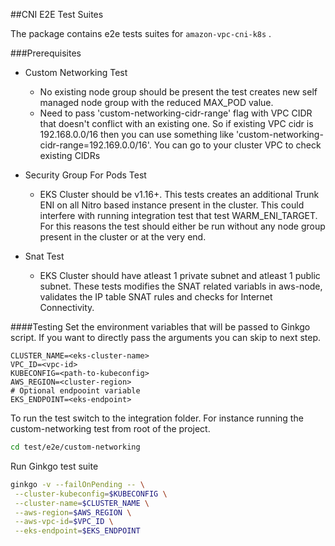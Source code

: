 ##CNI E2E Test Suites

The package contains e2e tests suites for `amazon-vpc-cni-k8s` .

###Prerequisites
- Custom Networking Test
  - No existing node group should be present the test creates new self managed node group with the reduced MAX_POD value.
  - Need to pass 'custom-networking-cidr-range' flag with VPC CIDR that doesn't conflict with an existing one. So if existing VPC cidr is 192.168.0.0/16 then you can use something like 'custom-networking-cidr-range=192.169.0.0/16'. You can go to your cluster VPC to check existing CIDRs

- Security Group For Pods Test
  - EKS Cluster should be v1.16+. This tests creates an additional Trunk ENI on all Nitro based instance present in the cluster. This could interfere with running integration test that test WARM_ENI_TARGET. For this reasons the test should either be run without any node group present in the cluster or at the very end.
- Snat Test
  - EKS Cluster should have atleast 1 private subnet and atleast 1 public subnet. These tests modifies the SNAT related variabls in aws-node, validates the IP table SNAT rules and checks for Internet Connectivity. 

####Testing
Set the environment variables that will be passed to Ginkgo script. If you want to directly pass the arguments you can skip to next step.
```
CLUSTER_NAME=<eks-cluster-name>
VPC_ID=<vpc-id>
KUBECONFIG=<path-to-kubeconfig>
AWS_REGION=<cluster-region>
# Optional endpooint variable
EKS_ENDPOINT=<eks-endpoint>
```

To run the test switch to the integration folder. For instance running the custom-networking test from root of the project.
```bash
cd test/e2e/custom-networking
```

Run Ginkgo test suite
```bash
ginkgo -v --failOnPending -- \
 --cluster-kubeconfig=$KUBECONFIG \
 --cluster-name=$CLUSTER_NAME \
 --aws-region=$AWS_REGION \
 --aws-vpc-id=$VPC_ID \
 --eks-endpoint=$EKS_ENDPOINT
```